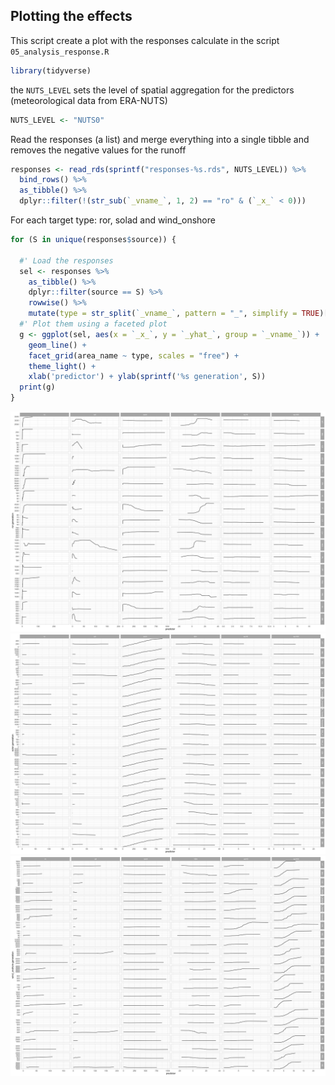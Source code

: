 ## Plotting the effects
This script create a plot with the responses calculate in the script
`05_analysis_response.R`


```r
library(tidyverse)
```

the `NUTS_LEVEL` sets the level
of spatial aggregation for the predictors (meteorological data from ERA-NUTS)


```r
NUTS_LEVEL <- "NUTS0"
```

Read the responses (a list) and merge everything into a single 
tibble and removes the negative values for the runoff


```r
responses <- read_rds(sprintf("responses-%s.rds", NUTS_LEVEL)) %>%
  bind_rows() %>%
  as_tibble() %>%
  dplyr::filter(!(str_sub(`_vname_`, 1, 2) == "ro" & (`_x_` < 0)))
```

For each target type: ror, solad and wind_onshore


```r
for (S in unique(responses$source)) {
  
  #' Load the responses  
  sel <- responses %>%
    as_tibble() %>%
    dplyr::filter(source == S) %>%
    rowwise() %>%
    mutate(type = str_split(`_vname_`, pattern = "_", simplify = TRUE)[1])
  #' Plot them using a faceted plot
  g <- ggplot(sel, aes(x = `_x_`, y = `_yhat_`, group = `_vname_`)) +
    geom_line() +
    facet_grid(area_name ~ type, scales = "free") +
    theme_light() +
    xlab('predictor') + ylab(sprintf('%s generation', S))
  print(g)
}
```

![plot of chunk unnamed-chunk-4](figure/unnamed-chunk-4-1.png)![plot of chunk unnamed-chunk-4](figure/unnamed-chunk-4-2.png)![plot of chunk unnamed-chunk-4](figure/unnamed-chunk-4-3.png)

